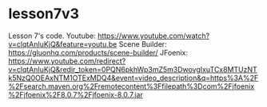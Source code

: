 # lesson7v3
Lesson 7's code.
Youtube: https://www.youtube.com/watch?v=clqtAnIuKjQ&feature=youtu.be
Scene Builder: https://gluonhq.com/products/scene-builder/
JFoenix: https://www.youtube.com/redirect?v=clqtAnIuKjQ&redir_token=0PQN6pkhWp3mZ5m3DwovgIxuTCx8MTUzNTk5NzQ0OEAxNTM1OTExMDQ4&event=video_description&q=https%3A%2F%2Fsearch.maven.org%2Fremotecontent%3Ffilepath%3Dcom%2Fjfoenix%2Fjfoenix%2F8.0.7%2Fjfoenix-8.0.7.jar
